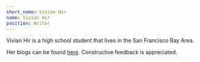 ```yaml
---
short_name: Vivian Hir
name: Vivian Hir
position: Writer
---
```

Vivian Hir is a high school student that lives in the San Francisco Bay Area.

Her blogs can be found [here](www.vivianh21114998.blogspot.com). Constructive feedback is appreciated.
